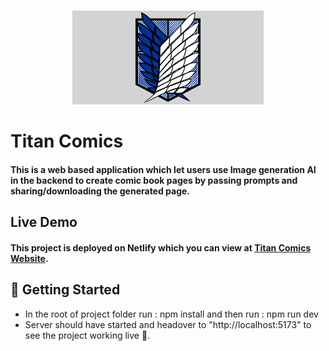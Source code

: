<br />
<p align="center"><img src="./public/logo.png" height="150"></p>

# Titan Comics
#### This is a web based application which let users use Image generation AI in the backend to create comic book pages by passing prompts and sharing/downloading the generated page.

## Live Demo
#### This project is deployed on Netlify which you can view at [Titan Comics Website](https://titan-comics-4gj1aij54-tan2191.vercel.app/).

## 🎪 Getting Started
<ul>
  <li>In the root of project folder run : npm install and then run : npm run dev</li>
  <li>Server should have started and headover to "http://localhost:5173" to see the project working live 🙌.</li>
</ul>
